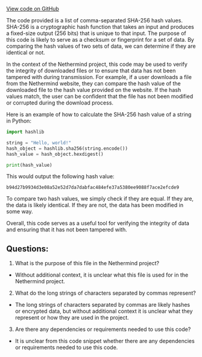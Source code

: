 [View code on GitHub](https://github.com/NethermindEth/nethermind/src/bench_precompiles/vectors/sha256/proposed/input_param_scalar_32_gas_14.csv)

The code provided is a list of comma-separated SHA-256 hash values. SHA-256 is a cryptographic hash function that takes an input and produces a fixed-size output (256 bits) that is unique to that input. The purpose of this code is likely to serve as a checksum or fingerprint for a set of data. By comparing the hash values of two sets of data, we can determine if they are identical or not. 

In the context of the Nethermind project, this code may be used to verify the integrity of downloaded files or to ensure that data has not been tampered with during transmission. For example, if a user downloads a file from the Nethermind website, they can compare the hash value of the downloaded file to the hash value provided on the website. If the hash values match, the user can be confident that the file has not been modified or corrupted during the download process. 

Here is an example of how to calculate the SHA-256 hash value of a string in Python:

```python
import hashlib

string = "Hello, world!"
hash_object = hashlib.sha256(string.encode())
hash_value = hash_object.hexdigest()

print(hash_value)
```

This would output the following hash value:

```
b94d27b9934d3e08a52e52d7da7dabfac484efe37a5380ee9088f7ace2efcde9
```

To compare two hash values, we simply check if they are equal. If they are, the data is likely identical. If they are not, the data has been modified in some way.

Overall, this code serves as a useful tool for verifying the integrity of data and ensuring that it has not been tampered with.
## Questions: 
 1. What is the purpose of this file in the Nethermind project?
- Without additional context, it is unclear what this file is used for in the Nethermind project. 

2. What do the long strings of characters separated by commas represent?
- The long strings of characters separated by commas are likely hashes or encrypted data, but without additional context it is unclear what they represent or how they are used in the project.

3. Are there any dependencies or requirements needed to use this code?
- It is unclear from this code snippet whether there are any dependencies or requirements needed to use this code.